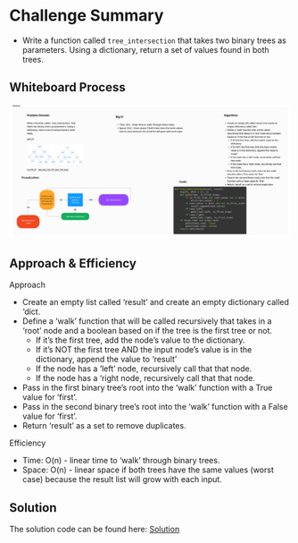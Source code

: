 # Challenge Summary

* Write a function called `tree_intersection` that takes two binary trees as parameters. Using a dictionary, return a set of values found in both trees.

## Whiteboard Process

![Whiteboard](./whiteboard_CC32.png)

## Approach & Efficiency

Approach
* Create an empty list called ‘result’ and create an empty dictionary called ‘dict.
* Define a ‘walk’ function that will be called recursively that takes in a ‘root’ node and a boolean based on if the tree is the first tree or not.
  * If it’s the first tree, add the node’s value to the dictionary.
  * If it’s NOT the first tree AND the input node’s value is in the dictionary, append the value to ‘result’
  * If the node has a ‘left’ node, recursively call that that node.
  * If the node has a ‘right node, recursively call that that node.
* Pass in the first binary tree’s root into the ‘walk’ function with a True value for ‘first’.
* Pass in the second binary tree’s root into the ‘walk’ function with a False value for ‘first’.
* Return ‘result’ as a set to remove duplicates.

Efficiency
* Time: O(n) - linear time to ‘walk’ through binary trees.
* Space: O(n) - linear space if both trees have the same values (worst case) because the result list will grow with each input.

## Solution

The solution code can be found here: [Solution](../../code_challenges/tree_intersection.py)
